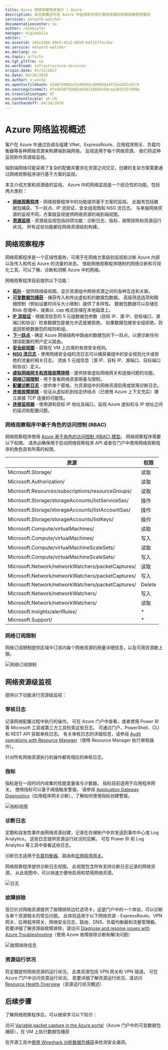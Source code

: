 ```yaml
---
title: Azure 网络观察程序简介 | Azure
description: 本页面概述可在 Azure 中监视和可视化联网资源的网络观察程序服务
services: network-watcher
documentationcenter: na
author: rockboyfor
manager: digimobile
editor: ''
ms.assetid: 14bc2266-99e3-42a2-8d19-bd7257fec35e
ms.service: network-watcher
ms.devlang: na
ms.topic: article
ms.tgt_pltfrm: na
ms.workload: infrastructure-services
origin.date: 07/11/2017
ms.date: 04/30/2018
ms.author: v-yeche
ms.openlocfilehash: d2487d9681e7ed69ddc400884a4f53ea502c8fc6
ms.sourcegitcommit: 0fedd16f5bb03a02811d6bbe58caa203155fd90e
ms.translationtype: HT
ms.contentlocale: zh-CN
ms.lasthandoff: 04/28/2018
---
```

# <a name="azure-network-monitoring-overview"></a>Azure 网络监视概述

客户在 Azure 中通过协调与组建 VNet、ExpressRoute、应用程序网关、负载均衡器等各种网络资源来构建端到端网络。 监视适用于每个网络资源。 我们将这种监视称作资源级监视。

端到端网络可能采用了复杂的配置并要求在资源之间交互，创建的复杂方案需要通过网络观察程序进行基于方案的监视。

本文介绍方案和资源级的监视。 Azure 中的网络监视是一个综合性的功能，包括两大类别：

* [**网络观察程序**](#network-watcher) - 网络观察程序中的功能提供基于方案的监视。 此服务包括数据包捕获、下一跃点、IP 流验证、安全组视图和 NSG 流日志。 与单独网络资源的监视不同，方案级监视提供网络资源的端到端视图。
* [**资源监视**](#network-resource-level-monitoring) - 资源级监视包括四项功能：诊断日志、指标、故障排除和资源运行状况。 所有这些功能都在网络资源级别构建。

## <a name="network-watcher"></a>网络观察程序

网络观察程序是一个区域性服务，可用于在网络方案级别监视和诊断 Azure 内部以及传入和传出 Azure 的流量的状态。 借助网络观察程序随附的网络诊断和可视化工具，可以了解、诊断和洞察 Azure 中的网络。

网络观察程序目前提供以下功能：

* **[拓扑](network-watcher-topology-overview.md)** - 提供网络级视图，显示资源组中网络资源之间的各种互连和关联。
* **[可变数据包捕获](network-watcher-packet-capture-overview.md)** - 捕获传入和传出虚拟机的数据包数据。 高级筛选选项和精细控制（例如设置时间与大小限制）提供了多样性。 数据包数据可以存储在 Blob 存储中，或者以 .cap 格式存储在本地磁盘上。
* **[IP 流验证](network-watcher-ip-flow-verify-overview.md)** - 根据流信息的 5 元组数据包参数（目标 IP、源 IP、目标端口、源端口和协议）检查数据包是被允许还是被拒绝。 如果数据包被安全组拒绝，则返回拒绝数据包的规则和组。
* **[下一跃点](network-watcher-next-hop-overview.md)** - 确定 Azure 网络结构中路由的数据包的下一跃点，以便诊断任何错误配置的用户定义路由。
* **[安全组视图](network-watcher-security-group-view-overview.md)** - 获取在 VM 上应用的有效安全规则。
* **[NSG 流日志](network-watcher-nsg-flow-logging-overview.md)** - 使用网络安全组的流日志可以捕获被组中的安全规则允许或拒绝的流量的相关日志。 流由 5 元组信息（源 IP、目标 IP、源端口、目标端口和协议）定义。
* **[虚拟网络网关和连接故障排除](network-watcher-troubleshoot-manage-rest.md)** - 提供排查虚拟网络网关和连接问题的功能。
* **[网络订阅限制](#network-subscription-limits)** - 用于查看网络资源用量与限制。
* **[配置诊断日志](#diagnostic-logs)** - 提供单个窗格，为资源组中的网络资源启用或禁用诊断日志。
* **[连接故障排除](network-watcher-connectivity-overview.md)** - 验证从虚拟机到给定终结点（已使用 Azure 上下文充实）建立直接 TCP 连接的可能性。
* **[连接监视器](connection-monitor.md)** - 使用源和目标 IP 地址及端口，监视 Azure 虚拟机与 IP 地址之间的延迟和配置问题。

### <a name="role-based-access-control-rbac-in-network-watcher"></a>网络观察程序中基于角色的访问控制 (RBAC)

网络观察程序使用 [Azure 基于角色的访问控制 (RBAC) 模型](../role-based-access-control/overview.md)。 网络观察程序需要以下权限。 请务必确保用于启动网络观察程序 API 或者在门户中使用网络观察程序的角色具有所需的权限。

|资源| 权限|
|---|---| 
|Microsoft.Storage/ |读取|
|Microsoft.Authorization/| 读取| 
|Microsoft.Resources/subscriptions/resourceGroups/| 读取|
|Microsoft.Storage/storageAccounts/listServiceSas/ | 操作|
|Microsoft.Storage/storageAccounts/listAccountSas/ |操作|
|Microsoft.Storage/storageAccounts/listKeys/ | 操作|
|Microsoft.Compute/virtualMachines/ |读取|
|Microsoft.Compute/virtualMachines/ |写入|
|Microsoft.Compute/virtualMachineScaleSets/ |读取|
|Microsoft.Compute/virtualMachineScaleSets/ |写入|
|Microsoft.Network/networkWatchers/packetCaptures/ |读取|
|Microsoft.Network/networkWatchers/packetCaptures/| 写入|
|Microsoft.Network/networkWatchers/packetCaptures/| Delete|
|Microsoft.Network/networkWatchers/ |写入 |
|Microsoft.Network/networkWatchers/| 读取 |
|Microsoft.Insights/alertRules/ |*|
|Microsoft.Support/ | *|

### <a name="network-subscription-limits"></a>网络订阅限制

网络订阅限制提供区域中订阅内每个网络资源的用量详细信息，以及可用资源数上限。

![网络订阅限制][nsl]

## <a name="network-resource-level-monitoring"></a>网络资源级监视

提供以下功能进行资源级监视：

### <a name="audit-log"></a>审核日志

记录网络配置过程中执行的操作。 可在 Azure 门户中查看，或者使用 Power BI 等 Microsoft 工具或第三方工具检索这些日志。 可通过门户、PowerShell、CLI 和 REST API 获取审核日志。 有关审核日志的详细信息，请参阅 [Audit operations with Resource Manager](../resource-group-audit.md)（使用 Resource Manager 执行审核操作）。

针对所有网络资源执行的操作都有相应的审核日志。

### <a name="metrics"></a>指标

指标是在一段时间内收集的性能度量值与计数器。 指标目前适用于应用程序网关。 使用指标可以基于阈值触发警报。 请参阅 [Application Gateway Diagnostics](../application-gateway/application-gateway-diagnostics.md)（应用程序网关诊断），了解如何使用指标创建警报。

![指标视图][metrics]

### <a name="diagnostic-logs"></a>诊断日志

定期和自发性事件由网络资源创建，记录在存储帐户中并发送到事件中心或 Log Analytics。 这些日志提供资源运行状况的见解。 可在 Power BI 和 Log Analytics 等工具中查看这些日志。
<!-- Not Available on [Log Analytics](../log-analytics/log-analytics-azure-networking-analytics.md) -->

诊断日志适用于[负载均衡器](../load-balancer/load-balancer-monitor-log.md)、路由和[应用程序网关](../application-gateway/application-gateway-diagnostics.md)。
<!-- Not Available on [Network Security Groups](../virtual-network/virtual-network-nsg-manage-log.md) -->

网络观察程序提供诊断日志视图。 此视图包含所有支持诊断日志记录的网络资源。 从此视图中，可以快速方便地启用和禁用网络资源。

![日志][logs]

### <a name="troubleshooting"></a>故障排除

现已针对网络资源提供了故障排除边栏选项卡，这是门户中的一个体验，可以诊断与单个资源相关的常见问题。 此体验适用于以下网络资源 - ExpressRoute、VPN 网关、应用程序网关、网络安全日志、路由、DNS、负载均衡器和流量管理器。 若要详细了解资源级故障排除，请访问 [Diagnose and resolve issues with Azure Troubleshooting](https://azure.microsoft.com/blog/azure-troubleshoot-diagonse-resolve-issues/)（使用 Azure 故障排除诊断和解决问题）

![故障排除信息][TS]

### <a name="resource-health"></a>资源运行状况

将定期提供网络资源的运行状况。 此类资源包括 VPN 网关和 VPN 隧道。 可在 Azure 门户中访问资源运行状况。 若要详细了解资源运行状况，请访问 [Resource Health Overview](../service-health/resource-health-overview.md)（资源运行状况概述）
<!-- Redirect (../resource-health/resource-health-overview.md) To (../service-health/resource-health-overview.md) -->

## <a name="next-steps"></a>后续步骤

了解网络观察程序后，可以继续学习以下知识：

访问 [Variable packet capture in the Azure portal](network-watcher-packet-capture-manage-portal.md)（Azure 门户中的可变数据包捕获），在 VM 上执行数据包捕获
<!--Not Available on [alert triggered packet capture](network-watcher-alert-triggered-packet-capture.md) -->

在开源工具中[使用 Wireshark 分析数据包捕获](network-watcher-deep-packet-inspection.md)来检测安全漏洞。

<!-- Not Available on[networking capabilities](../networking/networking-overview.md) -->

<!--Image references-->
[TS]: ./media/network-watcher-monitoring-overview/troubleshooting.png
[logs]: ./media/network-watcher-monitoring-overview/logs.png
[metrics]: ./media/network-watcher-monitoring-overview/metrics.png
[nsl]: ./media/network-watcher-monitoring-overview/nsl.png

<!--Update_Description: update link, wording link -->